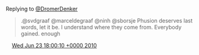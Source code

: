 Replying to [@DromerDenker](https://twitter.com/svdgraaf/status/16758566498)

> \.@svdgraaf @marceldegraaf @ninh @sborsje Phusion deserves last words, let it be\. I understand where they come from\. Everybody gained\. enough

<img src="../../media/tweet.ico" width="12" /> [Wed Jun 23 18:00:10 +0000 2010](https://twitter.com/DromerDenker/status/16866447639)